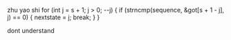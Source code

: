 zhu yao shi 
for (int j = s + 1; j > 0; --j) {
                if (strncmp(sequence, &got[s + 1 - j], j) == 0) {
                    nextstate = j;
                    break;
                }
            }

dont understand
